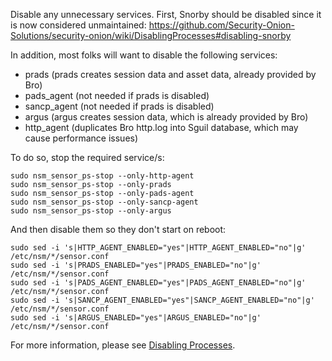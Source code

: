 Disable any unnecessary services.  First, Snorby should be disabled since it is now considered unmaintained:
https://github.com/Security-Onion-Solutions/security-onion/wiki/DisablingProcesses#disabling-snorby

In addition, most folks will want to disable the following services:
* prads (prads creates session data and asset data, already provided by Bro)
* pads_agent (not needed if prads is disabled)
* sancp_agent (not needed if prads is disabled)
* argus (argus creates session data, which is already provided by Bro)
* http_agent (duplicates Bro http.log into Sguil database, which may cause performance issues)

To do so, stop the required service/s:

    sudo nsm_sensor_ps-stop --only-http-agent
    sudo nsm_sensor_ps-stop --only-prads
    sudo nsm_sensor_ps-stop --only-pads-agent
    sudo nsm_sensor_ps-stop --only-sancp-agent
    sudo nsm_sensor_ps-stop --only-argus

And then disable them so they don't start on reboot:

    sudo sed -i 's|HTTP_AGENT_ENABLED="yes"|HTTP_AGENT_ENABLED="no"|g' /etc/nsm/*/sensor.conf
    sudo sed -i 's|PRADS_ENABLED="yes"|PRADS_ENABLED="no"|g' /etc/nsm/*/sensor.conf
    sudo sed -i 's|PADS_AGENT_ENABLED="yes"|PADS_AGENT_ENABLED="no"|g' /etc/nsm/*/sensor.conf
    sudo sed -i 's|SANCP_AGENT_ENABLED="yes"|SANCP_AGENT_ENABLED="no"|g' /etc/nsm/*/sensor.conf
    sudo sed -i 's|ARGUS_ENABLED="yes"|ARGUS_ENABLED="no"|g' /etc/nsm/*/sensor.conf

For more information, please see [Disabling Processes](DisablingProcesses#disabling-a-process).